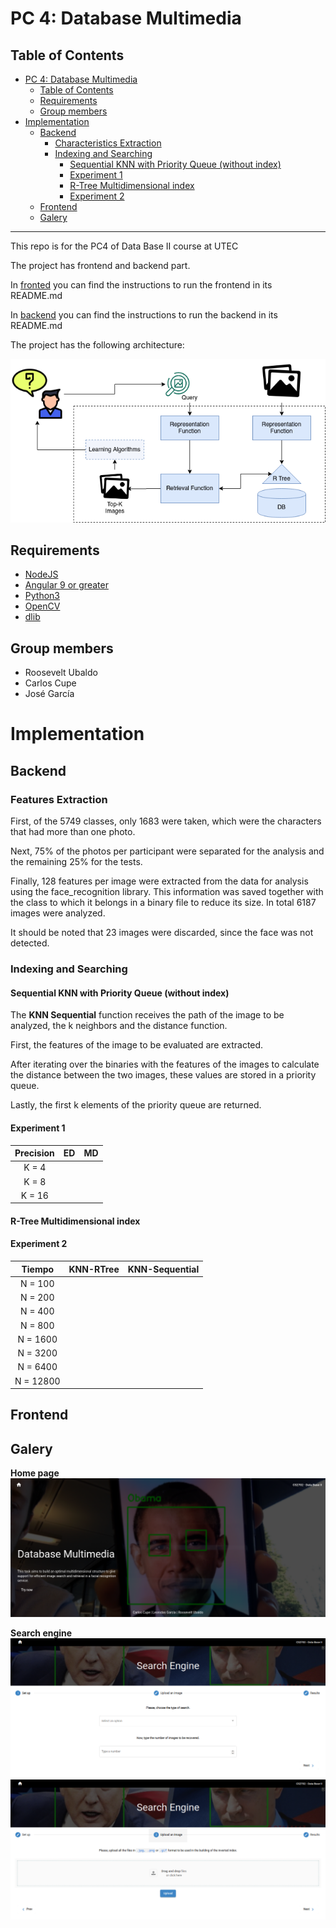 # PC 4: Database Multimedia

## Table of Contents

- [PC 4: Database Multimedia](#pc-4-database-multimedia)
  - [Table of Contents](#table-of-contents)
  - [Requirements](#requirements)
  - [Group members](#group-members)
- [Implementation](#implementation)
  - [Backend](#backend)
    - [Characteristics Extraction](#characteristics-extraction)
    - [Indexing and Searching](#indexing-and-searching)
      - [Sequential KNN with Priority Queue (without index)](#sequential-knn-with-priority-queue-without-index)
      - [Experiment 1](#experiment-1)
      - [R-Tree Multidimensional index](#r-tree-multidimensional-index)
      - [Experiment 2](#experiment-2)
  - [Frontend](#frontend)
  - [Galery](#galery)

---

This repo is for the PC4 of Data Base II course at UTEC

The project has frontend and backend part.

In [fronted](front-end) you can find the instructions to run the frontend in its README.md

In [backend](back-end) you can find the instructions to run the backend in its README.md

The project has the following architecture:

![Architecture Diagram](PC4.png)

## Requirements

- [NodeJS](https://nodejs.org/es/)
- [Angular 9 or greater](https://angular.io/)
- [Python3](https://www.python.org/download/releases/3.0/)
- [OpenCV](https://opencv.org/)
- [dlib](https://pypi.org/project/dlib/)

## Group members

- Roosevelt Ubaldo
- Carlos Cupe
- José García

# Implementation

## Backend

### Features Extraction

First, of the 5749 classes, only 1683 were taken, which were the characters that had more than one photo.

Next, 75% of the photos per participant were separated for the analysis and the remaining 25% for the tests.

Finally, 128 features per image were extracted from the data for analysis using the face_recognition library. This information was saved together with the class to which it belongs in a binary file to reduce its size. In total 6187 images were analyzed.

It should be noted that 23 images were discarded, since the face was not detected.

### Indexing and Searching

#### Sequential KNN with Priority Queue (without index)

The **KNN Sequential** function receives the path of the image to be analyzed, the k neighbors and the distance function.

First, the features of the image to be evaluated are extracted.

After iterating over the binaries with the features of the images to calculate the distance between the two images, these values ​​are stored in a priority queue.

Lastly, the first k elements of the priority queue are returned.

#### Experiment 1

| Precision |  ED   |  MD   |
| :-------: | :---: | :---: |
|   K = 4   |       |       |
|   K = 8   |       |       |
|  K = 16   |       |       |

#### R-Tree Multidimensional index

#### Experiment 2

|  Tiempo   | KNN-RTree | KNN-Sequential |
| :-------: | :-------: | :------------: |
|  N = 100  |           |                |
|  N = 200  |           |                |
|  N = 400  |           |                |
|  N = 800  |           |                |
| N = 1600  |           |                |
| N = 3200  |           |                |
| N = 6400  |           |                |
| N = 12800 |           |                |

## Frontend



## Galery

**Home page**
![Set up](home.png)

**Search engine**
![Set up](search-eng-1.png)
![Upload an image](search-eng-2.png)